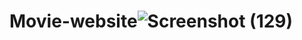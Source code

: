 # Movie-website![Screenshot (129)](https://github.com/Akshx11/Movie-website/assets/85453286/8c696ac5-f1d6-42e9-a1b6-607a1dbb0b68)
